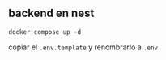 
## backend en nest
``` 
docker compose up -d
```
copiar el ```.env.template``` y renombrarlo a ```.env```